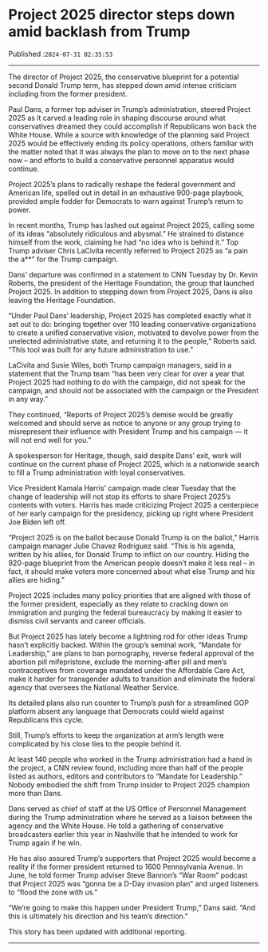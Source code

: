 # Project 2025 director steps down amid backlash from Trump

Published :`2024-07-31 02:35:53`

---

The director of Project 2025, the conservative blueprint for a potential second Donald Trump term, has stepped down amid intense criticism including from the former president.

Paul Dans, a former top adviser in Trump’s administration, steered Project 2025 as it carved a leading role in shaping discourse around what conservatives dreamed they could accomplish if Republicans won back the White House. While a source with knowledge of the planning said Project 2025 would be effectively ending its policy operations, others familiar with the matter noted that it was always the plan to move on to the next phase now – and efforts to build a conservative personnel apparatus would continue.

Project 2025’s plans to radically reshape the federal government and American life, spelled out in detail in an exhaustive 900-page playbook, provided ample fodder for Democrats to warn against Trump’s return to power.

In recent months, Trump has lashed out against Project 2025, calling some of its ideas “absolutely ridiculous and abysmal.” He strained to distance himself from the work, claiming he had “no idea who is behind it.” Top Trump adviser Chris LaCivita recently referred to Project 2025 as “a pain the a**” for the Trump campaign.

Dans’ departure was confirmed in a statement to CNN Tuesday by Dr. Kevin Roberts, the president of the Heritage Foundation, the group that launched Project 2025. In addition to stepping down from Project 2025, Dans is also leaving the Heritage Foundation.

“Under Paul Dans’ leadership, Project 2025 has completed exactly what it set out to do: bringing together over 110 leading conservative organizations to create a unified conservative vision, motivated to devolve power from the unelected administrative state, and returning it to the people,” Roberts said. “This tool was built for any future administration to use.”

LaCivita and Susie Wiles, both Trump campaign managers, said in a statement that the Trump team “has been very clear for over a year that Project 2025 had nothing to do with the campaign, did not speak for the campaign, and should not be associated with the campaign or the President in any way.”

They continued, “Reports of Project 2025’s demise would be greatly welcomed and should serve as notice to anyone or any group trying to misrepresent their influence with President Trump and his campaign — it will not end well for you.”

A spokesperson for Heritage, though, said despite Dans’ exit, work will continue on the current phase of Project 2025, which is a nationwide search to fill a Trump administration with loyal conservatives.

Vice President Kamala Harris’ campaign made clear Tuesday that the change of leadership will not stop its efforts to share Project 2025’s contents with voters. Harris has made criticizing Project 2025 a centerpiece of her early campaign for the presidency, picking up right where President Joe Biden left off.

“Project 2025 is on the ballot because Donald Trump is on the ballot,” Harris campaign manager Julie Chavez Rodriguez said. “This is his agenda, written by his allies, for Donald Trump to inflict on our country. Hiding the 920-page blueprint from the American people doesn’t make it less real – in fact, it should make voters more concerned about what else Trump and his allies are hiding.”

Project 2025 includes many policy priorities that are aligned with those of the former president, especially as they relate to cracking down on immigration and purging the federal bureaucracy by making it easier to dismiss civil servants and career officials.

But Project 2025 has lately become a lightning rod for other ideas Trump hasn’t explicitly backed. Within the group’s seminal work, “Mandate for Leadership,” are plans to ban pornography, reverse federal approval of the abortion pill mifepristone, exclude the morning-after pill and men’s contraceptives from coverage mandated under the Affordable Care Act, make it harder for transgender adults to transition and eliminate the federal agency that oversees the National Weather Service.

Its detailed plans also run counter to Trump’s push for a streamlined GOP platform absent any language that Democrats could wield against Republicans this cycle.

Still, Trump’s efforts to keep the organization at arm’s length were complicated by his close ties to the people behind it.

At least 140 people who worked in the Trump administration had a hand in the project, a CNN review found, including more than half of the people listed as authors, editors and contributors to “Mandate for Leadership.” Nobody embodied the shift from Trump insider to Project 2025 champion more than Dans.

Dans served as chief of staff at the US Office of Personnel Management during the Trump administration where he served as a liaison between the agency and the White House. He told a gathering of conservative broadcasters earlier this year in Nashville that he intended to work for Trump again if he win.

He has also assured Trump’s supporters that Project 2025 would become a reality if the former president returned to 1600 Pennsylvania Avenue. In June, he told former Trump adviser Steve Bannon’s “War Room” podcast that Project 2025 was “gonna be a D-Day invasion plan” and urged listeners to “flood the zone with us.”

“We’re going to make this happen under President Trump,” Dans said. “And this is ultimately his direction and his team’s direction.”

This story has been updated with additional reporting.

---

